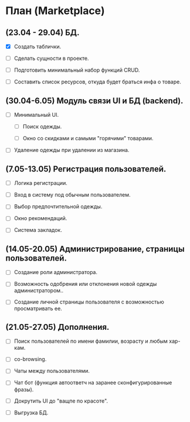 # План (Marketplace)

## (23.04 - 29.04) БД.

- [x] Cоздать таблички.

- [ ] Cделать сущности в проекте.

- [ ] Подготовить минимальный набор функций CRUD.
    
- [ ] Составить список ресурсов, откуда будет браться инфа о товаре.

## (30.04-6.05) Модуль связи UI и БД (backend).

- [ ] Минимальный UI.

   - [ ] Поиск одежды.

   - [ ] Окно со скидками и самыми "горячими" товарами.

- [ ] Удаление одежды при удалении из магазина.

## (7.05-13.05) Регистрация пользователей.

- [ ] Логика регистрации.

- [ ] Вход в систему под обычным пользователем.

- [ ] Выбор предпочтительной одежды.

- [ ] Окно рекомендаций.

- [ ] Система закладок.

## (14.05-20.05) Администрирование, страницы пользователей.

- [ ] Создание роли администратора.

- [ ] Возможность одобрения или отклонения новой одежды администратором..
    
- [ ] Создание личной страницы пользователя с возможностью просматривать ее.

## (21.05-27.05) Дополнения.

- [ ] Поиск пользователей по имени фамилии, возрасту и любым хар-кам.

- [ ] co-browsing.

- [ ] Чаты между пользователями.

- [ ] Чат бот (функция автоответч на заранее сконфигурированные фразы).
    
- [ ] Докрутить UI до "ващпе по красоте".

- [ ] Выгрузка БД.

